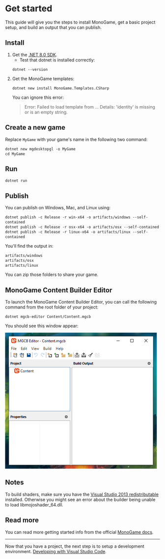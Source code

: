 # Get started

This guide will give you the steps to install MonoGame, get a basic project setup, and build an output that you can publish.

## Install

1. Get the [.NET 8.0 SDK](https://dotnet.microsoft.com/download).
   * Test that dotnet is installed correctly:
    ```
    dotnet --version
    ```
2. Get the MonoGame templates:
    ```
    dotnet new install MonoGame.Templates.CSharp
    ```
    You can ignore this error:
    > Error: Failed to load template from ...
    > Details: 'identity' is missing or is an empty string.

## Create a new game

Replace `MyGame` with your game's name in the following two command:

```
dotnet new mgdesktopgl -o MyGame
cd MyGame
```

## Run

```
dotnet run
```

## Publish

You can publish on Windows, Mac, and Linux using:

```
dotnet publish -c Release -r win-x64 -o artifacts/windows --self-contained
dotnet publish -c Release -r osx-x64 -o artifacts/osx --self-contained
dotnet publish -c Release -r linux-x64 -o artifacts/linux --self-contained
```

You'll find the output in:

```
artifacts/windows
artifacts/osx
artifacts/linux
```

You can zip those folders to share your game.

## MonoGame Content Builder Editor

To launch the MonoGame Content Builder Editor, you can call the following command from the root folder of your project:

```
dotnet mgcb-editor Content/Content.mgcb
```

You should see this window appear:

![mgcb-editor preview](./mgcb-editor.png)

## Notes

To build shaders, make sure you have the [Visual Studio 2013 redistributable](https://aka.ms/highdpimfc2013x64enu) installed. Otherwise you might see an error about the builder being unable to load libmojoshader_64.dll.

## Read more

You can read more getting started info from the official [MonoGame docs](https://docs.monogame.net/articles/getting_started/0_getting_started.html).

---

Now that you have a project, the next step is to setup a development environment. [Developing with Visual Studio Code](../develop-vscode/README.md).
